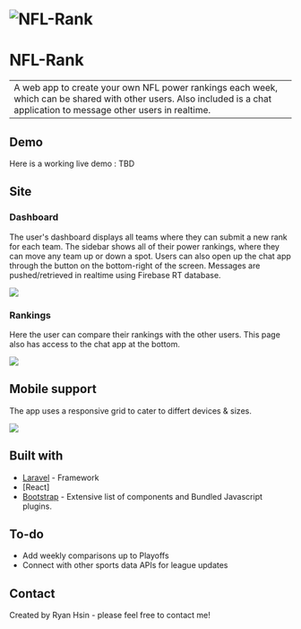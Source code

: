 # ![NFL-Rank](https://iharsh234.github.io/WebApp/images/demo/demo_landing.JPG)
# NFL-Rank
<table>
<tr>
<td>
  A web app to create your own NFL power rankings each week, which can be shared with other users. Also included is a chat application to message other users in realtime.
</td>
</tr>
</table>

## Demo
Here is a working live demo :  TBD


## Site

### Dashboard
The user's dashboard displays all teams where they can submit a new rank for each team. The sidebar shows all of their power rankings, where they can move any team up or down a spot. Users can also open up the chat app through the button on the bottom-right of the screen. Messages are pushed/retrieved in realtime using Firebase RT database.

![](https://iharsh234.github.io/WebApp/images/demo/web_app_face.JPG)


### Rankings
Here the user can compare their rankings with the other users. This page also has access to the chat app at the bottom.

![](https://iharsh234.github.io/WebApp/images/demo/demo_query.JPG)


## Mobile support
The app uses a responsive grid to cater to differt devices & sizes. 

![](https://iharsh234.github.io/WebApp/images/demo/mobile.png)


## Built with 
- [Laravel](https://laravel.com/) - Framework 
- [React]
- [Bootstrap](http://getbootstrap.com/) - Extensive list of components and  Bundled Javascript plugins.


## To-do
- Add weekly comparisons up to Playoffs
- Connect with other sports data APIs for league updates


## Contact
Created by Ryan Hsin - please feel free to contact me!

